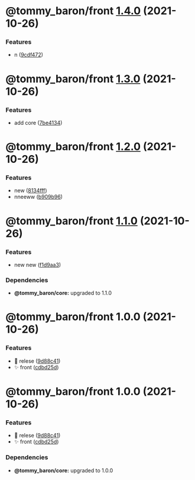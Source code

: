 # @tommy_baron/front [1.4.0](https://github.com/baronTommy/mono-mono/compare/@tommy_baron/front@1.3.0...@tommy_baron/front@1.4.0) (2021-10-26)

### Features

- n ([9cdf472](https://github.com/baronTommy/mono-mono/commit/9cdf4720724f8a70e63f9dbe41f68b7ee2f85305))

# @tommy_baron/front [1.3.0](https://github.com/baronTommy/mono-mono/compare/@tommy_baron/front@1.2.0...@tommy_baron/front@1.3.0) (2021-10-26)

### Features

- add core ([7be4134](https://github.com/baronTommy/mono-mono/commit/7be4134c999fcadffe8c086c60b7df71afd16e39))

# @tommy_baron/front [1.2.0](https://github.com/baronTommy/mono-mono/compare/@tommy_baron/front@1.1.0...@tommy_baron/front@1.2.0) (2021-10-26)

### Features

- new ([8134fff](https://github.com/baronTommy/mono-mono/commit/8134fff0c82e6d32a13614ad1010902be7e38e28))
- nneeww ([b909b96](https://github.com/baronTommy/mono-mono/commit/b909b96fced11afeb6ce985e3ee8d6836e651fcf))

# @tommy_baron/front [1.1.0](https://github.com/baronTommy/mono-mono/compare/@tommy_baron/front@1.0.0...@tommy_baron/front@1.1.0) (2021-10-26)

### Features

- new new ([f1d9aa3](https://github.com/baronTommy/mono-mono/commit/f1d9aa3be86953cda65cbc55fa10e76c61505c1e))

### Dependencies

- **@tommy_baron/core:** upgraded to 1.1.0

# @tommy_baron/front 1.0.0 (2021-10-26)

### Features

- :art: relese ([9d88c41](https://github.com/baronTommy/mono-mono/commit/9d88c4122f37e360d2042e121db92409de3601c4))
- :sparkles: front ([cdbd25d](https://github.com/baronTommy/mono-mono/commit/cdbd25d250b2ed51a3c04f7af6eefd5e374abf2b))

# @tommy_baron/front 1.0.0 (2021-10-26)

### Features

- :art: relese ([9d88c41](https://github.com/baronTommy/mono-mono/commit/9d88c4122f37e360d2042e121db92409de3601c4))
- :sparkles: front ([cdbd25d](https://github.com/baronTommy/mono-mono/commit/cdbd25d250b2ed51a3c04f7af6eefd5e374abf2b))

### Dependencies

- **@tommy_baron/core:** upgraded to 1.0.0
